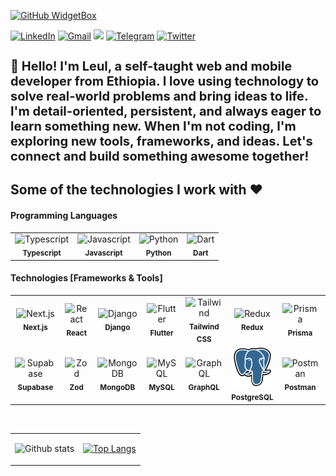 [![GitHub WidgetBox](https://github-widgetbox.vercel.app/api/profile?username=Leulc21&data=followers,repositories,stars,commits&theme=viridescent)](https://github.com/Leulc21)
<!-- <h3 align ="center"> <strong> Let`s Code.Build & FUN </strong> </h3>  -->
<div align="left" width="100%" height="100%"> 
 
[![LinkedIn](https://img.shields.io/badge/linkedin-%230077B5.svg?style=for-the-badge&logo=linkedin&logoColor=white)](https://www.linkedin.com/in/leul-chanie-7b10ba260/)
[![Gmail](https://img.shields.io/badge/%20-Send%20Mail-black?color=14171A&labelColor=ef5350&logo=gmail&logoColor=ffffff&style=for-the-badge)](mailto:leulchanie576@gmail.com)
![](https://komarev.com/ghpvc/?username=yeabnoah&color=brightgreen&style=for-the-badge)
[![Telegram](https://img.shields.io/badge/Telegram-%231877F2.svg?style=for-the-badge&logo=Telegram&logoColor=white)](https://t.me/LeulC21)
[![Twitter](https://img.shields.io/badge/Twitter-%231DA1F2.svg?style=.for-the-badge&logo=Twitter&logoColor=white)](https://x.com/Leulc21)
</div>

<h4 style="font-size: 20px;">
  👋 Hello! I'm Leul, a self-taught web and mobile developer from Ethiopia. I love using technology to solve real-world problems and bring ideas to life. I'm detail-oriented, persistent, and always eager to learn something new. When I'm not coding, I'm exploring new tools, frameworks, and ideas. Let's connect and build something awesome together!
</h4>

<h2>Some of the technologies I work with ❤️</h2>

<h4>Programming Languages</h4>
 
<table width="100%" height="100%">
  <tr>
    <td align="center">
      <img alt="Typescript" height="64px" src="https://cdn.worldvectorlogo.com/logos/typescript.svg" />
      <br />
      <sub><b>Typescript</b></sub>
    </td>
    <td align="center">
      <img alt="Javascript" height="64px" src="https://cdn.worldvectorlogo.com/logos/logo-javascript.svg" />
      <br />
      <sub><b>Javascript</b></sub>
    </td>
    <td align="center">
      <img alt="Python" height="64px" src="https://cdn.worldvectorlogo.com/logos/python-5.svg" />
      <br />
      <sub><b>Python</b></sub>
    </td>
    <td align="center">
      <img alt="Dart" height="64px" src="https://cdn.jsdelivr.net/gh/devicons/devicon/icons/dart/dart-original.svg" />
      <br />
      <sub><b>Dart</b></sub>
    </td>
  </tr>
</table>

<h4>Technologies [Frameworks & Tools]</h4>

<table width="100%">
  <tr>
    <td align="center">
      <img alt="Next.js" height="64px" src="https://www.datocms-assets.com/75941/1657707878-nextjs_logo.png" />
      <br />
      <sub><b>Next.js</b></sub>
    </td>
    <td align="center">
      <img alt="React" height="64px" src="https://cdn.worldvectorlogo.com/logos/react-2.svg" />
      <br />
      <sub><b>React</b></sub>
    </td>
    <td align="center">
      <img alt="Django" height="64px" src="https://cdn.worldvectorlogo.com/logos/django.svg" />
      <br />
      <sub><b>Django</b></sub>
    </td>
    <td align="center">
      <img alt="Flutter" height="64px" src="https://cdn.jsdelivr.net/gh/devicons/devicon/icons/flutter/flutter-original.svg" />
      <br />
      <sub><b>Flutter</b></sub>
    </td>
    <td align="center">
      <img alt="Tailwind" height="64px" src="https://cdn.worldvectorlogo.com/logos/tailwindcss.svg" />
      <br />
      <sub><b>Tailwind CSS</b></sub>
    </td>
    <td align="center">
      <img alt="Redux" height="64px" src="https://cdn.worldvectorlogo.com/logos/redux.svg" />
      <br />
      <sub><b>Redux</b></sub>
    </td>
    <td align="center">
      <img alt="Prisma" height="48px" src="https://cdn.jsdelivr.net/npm/simple-icons@v11/icons/prisma.svg" />
      <br />
      <sub><b>Prisma</b></sub>
    </td>
    <td align="center">
      <img alt="Firebase" height="64px" src="https://cdn.jsdelivr.net/gh/devicons/devicon/icons/firebase/firebase-plain.svg" />
      <br />
      <sub><b>Firebase</b></sub>
    </td>
    <td align="center">
      <img alt="shad-cn" height="64px" src="https://pbs.twimg.com/media/FxoIFVgagAE-gqB?format=png&name=4096x4096" />
      <br />
      <sub><b>shad-cn</b></sub>
    </td>
  </tr>
  <tr>
    <td align="center">
      <img alt="Supabase" height="64px" src="https://cdn.jsdelivr.net/gh/devicons/devicon/icons/supabase/supabase-original.svg" />
      <br />
      <sub><b>Supabase</b></sub>
    </td>
    <td align="center">
      <img alt="Zod" height="64px" src="https://img.icons8.com/ios-filled/100/000000/code.png" />
      <br />
      <sub><b>Zod</b></sub>
    </td>
    <td align="center">
      <img alt="MongoDB" height="64px" src="https://cdn.worldvectorlogo.com/logos/mongodb-icon-1.svg" />
      <br />
      <sub><b>MongoDB</b></sub>
    </td>
    <td align="center">
      <img alt="MySQL" height="64px" src="https://brandslogos.com/wp-content/uploads/thumbs/mysql-logo-vector-1.svg" />
      <br />
      <sub><b>MySQL</b></sub>
    </td>
    <td align="center">
      <img alt="GraphQL" height="64px" src="https://cdn.worldvectorlogo.com/logos/graphql-logo-2.svg" />
      <br />
      <sub><b>GraphQL</b></sub>
    </td>
    <td align="center">
      <img alt="PostgreSQL" height="64px" src="https://github.com/devicons/devicon/blob/master/icons/postgresql/postgresql-original.svg?raw=true" />
      <br />
      <sub><b>PostgreSQL</b></sub>
    </td>
    <td align="center">
      <img alt="Postman" height="64px" src="https://cdn.jsdelivr.net/gh/devicons/devicon/icons/postman/postman-original.svg" />
      <br />
      <sub><b>Postman</b></sub>
    </td>
  <!-- Drizzle ORM -->
<td align="center">
  <img alt="Drizzle ORM" height="48" src="https://raw.githubusercontent.com/drizzle-team/drizzle-orm/main/assets/logo.svg" />
  <br />
  <sub><b>Drizzle ORM</b></sub>
</td>

<!-- Clerk -->
<td align="center">
  <img alt="Clerk" height="48" src="https://raw.githubusercontent.com/clerk/clerk-sdk-node/main/assets/logo.png" />
  <br />
  <sub><b>Clerk</b></sub>
</td>

<!-- BetterAuth (Custom/Fallback) -->
<td align="center">
  <img alt="BetterAuth" height="48" src="https://img.icons8.com/ios-filled/50/lock.png" />
  <br />
  <sub><b>BetterAuth</b></sub>
</td>


  </tr>
</table>

<br />

<table align="center" width="100%" height="100%" >
   <tr>
     <td> 
  
![Github stats](https://github-readme-stats.vercel.app/api?username=Leulc21&theme=radical&show_icons=true&count_private=true&hide=issues) </td>
     <td> [![Top Langs](https://github-readme-stats.vercel.app/api/top-langs/?username=Leulc21&theme=radical&layout=compact)](https://github.com/Leulc21) </td>
   </tr>
  </table>
